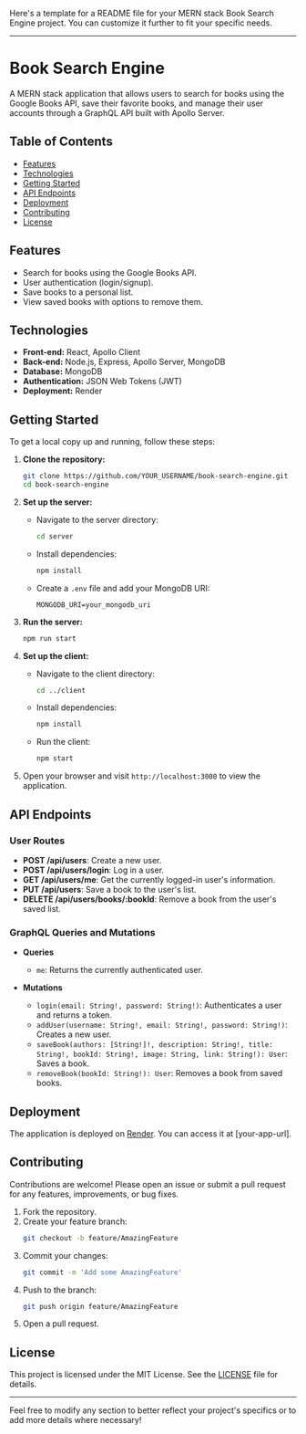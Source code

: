 Here's a template for a README file for your MERN stack Book Search Engine project. You can customize it further to fit your specific needs.

---

# Book Search Engine

A MERN stack application that allows users to search for books using the Google Books API, save their favorite books, and manage their user accounts through a GraphQL API built with Apollo Server.

## Table of Contents

- [Features](#features)
- [Technologies](#technologies)
- [Getting Started](#getting-started)
- [API Endpoints](#api-endpoints)
- [Deployment](#deployment)
- [Contributing](#contributing)
- [License](#license)

## Features

- Search for books using the Google Books API.
- User authentication (login/signup).
- Save books to a personal list.
- View saved books with options to remove them.

## Technologies

- **Front-end:** React, Apollo Client
- **Back-end:** Node.js, Express, Apollo Server, MongoDB
- **Database:** MongoDB
- **Authentication:** JSON Web Tokens (JWT)
- **Deployment:** Render

## Getting Started

To get a local copy up and running, follow these steps:

1. **Clone the repository:**
   ```bash
   git clone https://github.com/YOUR_USERNAME/book-search-engine.git
   cd book-search-engine
   ```

2. **Set up the server:**
   - Navigate to the server directory:
     ```bash
     cd server
     ```
   - Install dependencies:
     ```bash
     npm install
     ```
   - Create a `.env` file and add your MongoDB URI:
     ```
     MONGODB_URI=your_mongodb_uri
     ```

3. **Run the server:**
   ```bash
   npm run start
   ```

4. **Set up the client:**
   - Navigate to the client directory:
     ```bash
     cd ../client
     ```
   - Install dependencies:
     ```bash
     npm install
     ```
   - Run the client:
     ```bash
     npm start
     ```

5. Open your browser and visit `http://localhost:3000` to view the application.

## API Endpoints

### User Routes

- **POST /api/users**: Create a new user.
- **POST /api/users/login**: Log in a user.
- **GET /api/users/me**: Get the currently logged-in user's information.
- **PUT /api/users**: Save a book to the user's list.
- **DELETE /api/users/books/:bookId**: Remove a book from the user's saved list.

### GraphQL Queries and Mutations

- **Queries**
  - `me`: Returns the currently authenticated user.

- **Mutations**
  - `login(email: String!, password: String!)`: Authenticates a user and returns a token.
  - `addUser(username: String!, email: String!, password: String!)`: Creates a new user.
  - `saveBook(authors: [String!]!, description: String!, title: String!, bookId: String!, image: String, link: String!): User`: Saves a book.
  - `removeBook(bookId: String!): User`: Removes a book from saved books.

## Deployment

The application is deployed on [Render](https://render.com). You can access it at [your-app-url].

## Contributing

Contributions are welcome! Please open an issue or submit a pull request for any features, improvements, or bug fixes.

1. Fork the repository.
2. Create your feature branch:
   ```bash
   git checkout -b feature/AmazingFeature
   ```
3. Commit your changes:
   ```bash
   git commit -m 'Add some AmazingFeature'
   ```
4. Push to the branch:
   ```bash
   git push origin feature/AmazingFeature
   ```
5. Open a pull request.

## License

This project is licensed under the MIT License. See the [LICENSE](LICENSE) file for details.

---

Feel free to modify any section to better reflect your project's specifics or to add more details where necessary!